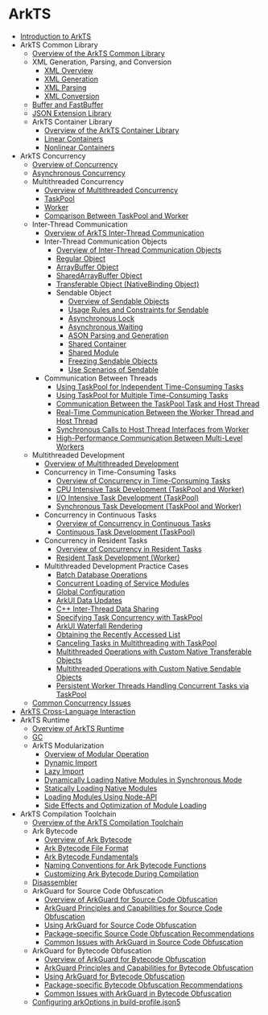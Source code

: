 # ArkTS

- [Introduction to ArkTS](arkts-overview.md)
- ArkTS Common Library<!--arkts-utils-->
    - [Overview of the ArkTS Common Library](arkts-utils-overview.md)
    - XML Generation, Parsing, and Conversion<!--xml-generation-parsing-conversion-->
        - [XML Overview](xml-overview.md)
        - [XML Generation](xml-generation.md)
        - [XML Parsing](xml-parsing.md)
        - [XML Conversion](xml-conversion.md)
    - [Buffer and FastBuffer](buffer.md)
    - [JSON Extension Library](arkts-json.md)
    - ArkTS Container Library<!--containers-->
        - [Overview of the ArkTS Container Library](container-overview.md)
        - [Linear Containers](linear-container.md)
        - [Nonlinear Containers](nonlinear-container.md)
- ArkTS Concurrency<!--arkts-concurrency-->
    - [Overview of Concurrency](concurrency-overview.md)
    - [Asynchronous Concurrency](async-concurrency-overview.md)
    - Multithreaded Concurrency<!--multithread-concurrency-->
        - [Overview of Multithreaded Concurrency](multi-thread-concurrency-overview.md)
        - [TaskPool](taskpool-introduction.md)
        - [Worker](worker-introduction.md)
        - [Comparison Between TaskPool and Worker](taskpool-vs-worker.md)
    - Inter-Thread Communication<!--interthread-communication-->
        - [Overview of ArkTS Inter-Thread Communication](interthread-communication-overview.md)
        - Inter-Thread Communication Objects<!--interthread-communication-object-->
            - [Overview of Inter-Thread Communication Objects](serializable-overview.md)
            - [Regular Object](normal-object.md)
            - [ArrayBuffer Object](arraybuffer-object.md)
            - [SharedArrayBuffer Object](shared-arraybuffer-object.md)
            - [Transferable Object (NativeBinding Object)](transferabled-object.md)
            - Sendable Object<!--Designerndable-object-->
                - [Overview of Sendable Objects](arkts-sendable.md)
                - [Usage Rules and Constraints for Sendable](sendable-constraints.md)
                - [Asynchronous Lock](arkts-async-lock-introduction.md)
                - [Asynchronous Waiting](arkts-condition-variable-introduction.md)
                - [ASON Parsing and Generation](ason-parsing-generation.md)
                - [Shared Container](arkts-collections-introduction.md)
                - [Shared Module](arkts-sendable-module.md)
                - [Freezing Sendable Objects](sendable-freeze.md)
                - [Use Scenarios of Sendable](sendable-guide.md)
        - Communication Between Threads<!--interthread-communication-guide-->
            - [Using TaskPool for Independent Time-Consuming Tasks](independent-time-consuming-task.md)
            - [Using TaskPool for Multiple Time-Consuming Tasks](multi-time-consuming-tasks.md)
            - [Communication Between the TaskPool Task and Host Thread](taskpool-communicates-with-mainthread.md)
            - [Real-Time Communication Between the Worker Thread and Host Thread](worker-communicates-with-mainthread.md)
            - [Synchronous Calls to Host Thread Interfaces from Worker](worker-invoke-mainthread-interface.md)
            - [High-Performance Communication Between Multi-Level Workers](worker-postMessage-sendable.md)
    - Multithreaded Development<!--multithread-develop-guide-->
        - [Overview of Multithreaded Development](multithread-develop-overview.md)
        - Concurrency in Time-Consuming Tasks<!--time-consuming-task-->
            - [Overview of Concurrency in Time-Consuming Tasks](time-consuming-task-overview.md)
            - [CPU Intensive Task Development (TaskPool and Worker)](cpu-intensive-task-development.md)
            - [I/O Intensive Task Development (TaskPool)](io-intensive-task-development.md)
            - [Synchronous Task Development (TaskPool and Worker)](sync-task-development.md)
        - Concurrency in Continuous Tasks<!--long-time-task-->
            - [Overview of Concurrency in Continuous Tasks](long-time-task-overview.md)
            - [Continuous Task Development (TaskPool)](long-time-task-guide.md)
        - Concurrency in Resident Tasks<!--resident-task-->
            - [Overview of Concurrency in Resident Tasks](resident-task-overview.md)
            - [Resident Task Development (Worker)](resident-task-guide.md)
        - Multithreaded Development Practice Cases<!--multithread-develop-case-->
            - [Batch Database Operations](batch-database-operations-guide.md)
            - [Concurrent Loading of Service Modules](concurrent-loading-modules-guide.md)
            - [Global Configuration](global-configuration-guide.md)
            - [ArkUI Data Updates](makeobserved-sendable.md)
            - [C++ Inter-Thread Data Sharing](native-interthread-shared.md)
            - [Specifying Task Concurrency with TaskPool](taskpool-async-task-guide.md)
            - [ArkUI Waterfall Rendering](taskpool-waterflow.md)
            - [Obtaining the Recently Accessed List](sendablelrucache-recent-list.md)
            - [Canceling Tasks in Multithreading with TaskPool](multi-thread-cancel-task.md)
            - [Multithreaded Operations with Custom Native Transferable Objects](napi-coerce-to-native-binding-object.md)
            - [Multithreaded Operations with Custom Native Sendable Objects](napi-define-sendable-object.md)
            - [Persistent Worker Threads Handling Concurrent Tasks via TaskPool](worker-and-taskpool.md)
    - [Common Concurrency Issues](concurrency-faq.md)
- [ArkTS Cross-Language Interaction](arkts-cross-language-interaction.md)
- ArkTS Runtime<!--arkts-runtime-->
    - [Overview of ArkTS Runtime](arkts-runtime-overview.md)
    - [GC](gc-introduction.md)
    - ArkTS Modularization<!--arkts-runtime-module-->
        - [Overview of Modular Operation](module-principle.md)
        - [Dynamic Import](arkts-dynamic-import.md)
        - [Lazy Import](arkts-lazy-import.md)
        - [Dynamically Loading Native Modules in Synchronous Mode](js-apis-load-native-module.md)
        - [Statically Loading Native Modules](arkts-import-native-module.md)
        - [Loading Modules Using Node-API](load-module-base-nodeapi.md)
        - [Side Effects and Optimization of Module Loading](arkts-module-side-effects.md)
- ArkTS Compilation Toolchain<!--arkts-compilation-tool-chain-->
    - [Overview of the ArkTS Compilation Toolchain](compilation-tool-chain-overview.md)
    - Ark Bytecode<!--arkts-bytecode-->
        - [Overview of Ark Bytecode](arkts-bytecode-overview.md)
        - [Ark Bytecode File Format](arkts-bytecode-file-format.md)
        - [Ark Bytecode Fundamentals](arkts-bytecode-fundamentals.md)
        - [Naming Conventions for Ark Bytecode Functions](arkts-bytecode-function-name.md)
        - [Customizing Ark Bytecode During Compilation](customize-bytecode-during-compilation.md)
    - [Disassembler](tool-disassembler.md)
    - ArkGuard for Source Code Obfuscation<!--arkts-arkguard-->
        - [Overview of ArkGuard for Source Code Obfuscation](source-obfuscation-overview.md)
        - [ArkGuard Principles and Capabilities for Source Code Obfuscation](source-obfuscation.md)
        - [Using ArkGuard for Source Code Obfuscation](source-obfuscation-guide.md)
        - [Package-specific Source Code Obfuscation Recommendations](source-obfuscation-practice.md)
        - [Common Issues with ArkGuard in Source Code Obfuscation](source-obfuscation-questions.md)
    - ArkGuard for Bytecode Obfuscation<!--arkts-arkguard-bytecode-->
        - [Overview of ArkGuard for Bytecode Obfuscation](bytecode-obfuscation-overview.md)
        - [ArkGuard Principles and Capabilities for Bytecode Obfuscation](bytecode-obfuscation.md)
        - [Using ArkGuard for Bytecode Obfuscation](bytecode-obfuscation-guide.md)
        - [Package-specific Bytecode Obfuscation Recommendations](bytecode-obfuscation-practice.md)
        - [Common Issues with ArkGuard in Bytecode Obfuscation](bytecode-obfuscation-questions.md)
    - [Configuring arkOptions in build-profile.json5](arkoptions-guide.md)
